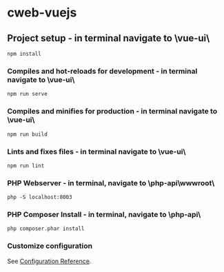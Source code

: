 # cweb-vuejs

## Project setup - in terminal navigate to \vue-ui\
```
npm install
```

### Compiles and hot-reloads for development  - in terminal navigate to \vue-ui\
```
npm run serve
```

### Compiles and minifies for production  - in terminal navigate to \vue-ui\
```
npm run build
```

### Lints and fixes files - in terminal navigate to \vue-ui\
```
npm run lint
```

### PHP Webserver - in terminal, navigate to \php-api\wwwroot\
```
php -S localhost:8003
```

### PHP Composer Install - in terminal, navigate to \php-api\
```
php composer.phar install
```

### Customize configuration
See [Configuration Reference](https://cli.vuejs.org/config/).
